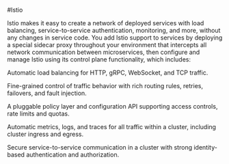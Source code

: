 #Istio

Istio makes it easy to create a network of deployed services with load balancing, service-to-service authentication, monitoring, and more, without any changes in service code. You add Istio support to services by deploying a special sidecar proxy throughout your environment that intercepts all network communication between microservices, then configure and manage Istio using its control plane functionality, which includes:

Automatic load balancing for HTTP, gRPC, WebSocket, and TCP traffic.

Fine-grained control of traffic behavior with rich routing rules, retries, failovers, and fault injection.

A pluggable policy layer and configuration API supporting access controls, rate limits and quotas.

Automatic metrics, logs, and traces for all traffic within a cluster, including cluster ingress and egress.

Secure service-to-service communication in a cluster with strong identity-based authentication and authorization.